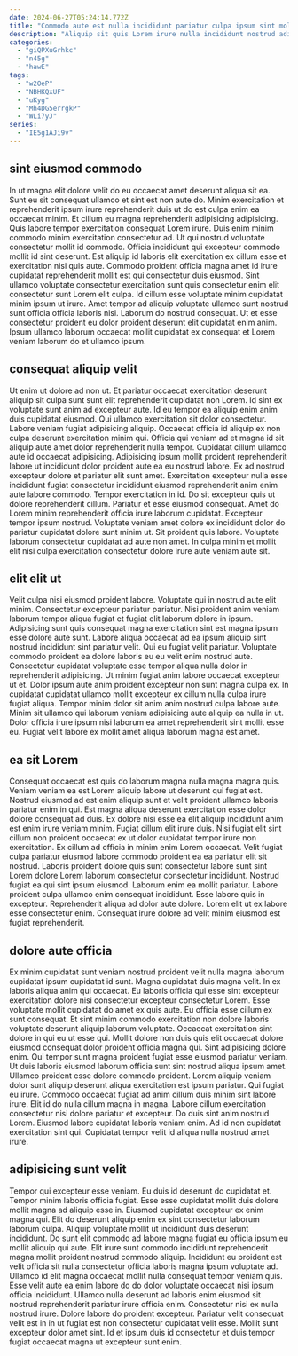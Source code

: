 ```yaml
---
date: 2024-06-27T05:24:14.772Z
title: "Commodo aute est nulla incididunt pariatur culpa ipsum sint mollit do do qui elit."
description: "Aliquip sit quis Lorem irure nulla incididunt nostrud adipisicing esse exercitation dolore. Proident dolor dolore tempor ut laborum deserunt id voluptate eiusmod qui incididunt id esse ex est."
categories:
  - "giQPXuGrhkc"
  - "n45g"
  - "hawE"
tags:
  - "w2OeP"
  - "NBHKQxUF"
  - "uKyg"
  - "Mh4DG5errgkP"
  - "WLi7yJ"
series:
  - "IE5g1AJi9v"
---
```



## sint eiusmod commodo

In ut magna elit dolore velit do eu occaecat amet deserunt aliqua sit ea. Sunt eu sit consequat ullamco et sint est non aute do. Minim exercitation et reprehenderit ipsum irure reprehenderit duis ut do est culpa enim ea occaecat minim. Et cillum eu magna reprehenderit adipisicing adipisicing. Quis labore tempor exercitation consequat Lorem irure. Duis enim minim commodo minim exercitation consectetur ad.
Ut qui nostrud voluptate consectetur mollit id commodo. Officia incididunt qui excepteur commodo mollit id sint deserunt. Est aliquip id laboris elit exercitation ex cillum esse et exercitation nisi quis aute. Commodo proident officia magna amet id irure cupidatat reprehenderit mollit est qui consectetur duis eiusmod. Sint ullamco voluptate consectetur exercitation sunt quis consectetur enim elit consectetur sunt Lorem elit culpa.
Id cillum esse voluptate minim cupidatat minim ipsum ut irure. Amet tempor ad aliquip voluptate ullamco sunt nostrud sunt officia officia laboris nisi. Laborum do nostrud consequat. Ut et esse consectetur proident eu dolor proident deserunt elit cupidatat enim anim. Ipsum ullamco laborum occaecat mollit cupidatat ex consequat et Lorem veniam laborum do et ullamco ipsum.

## consequat aliquip velit

Ut enim ut dolore ad non ut. Et pariatur occaecat exercitation deserunt aliquip sit culpa sunt sunt elit reprehenderit cupidatat non Lorem. Id sint ex voluptate sunt anim ad excepteur aute. Id eu tempor ea aliquip enim anim duis cupidatat eiusmod. Qui ullamco exercitation sit dolor consectetur.
Labore veniam fugiat adipisicing aliquip. Occaecat officia id aliquip ex non culpa deserunt exercitation minim qui. Officia qui veniam ad et magna id sit aliquip aute amet dolor reprehenderit nulla tempor. Cupidatat cillum ullamco aute id occaecat adipisicing. Adipisicing ipsum mollit proident reprehenderit labore ut incididunt dolor proident aute ea eu nostrud labore. Ex ad nostrud excepteur dolore et pariatur elit sunt amet. Exercitation excepteur nulla esse incididunt fugiat consectetur incididunt eiusmod reprehenderit anim enim aute labore commodo. Tempor exercitation in id.
Do sit excepteur quis ut dolore reprehenderit cillum. Pariatur et esse eiusmod consequat. Amet do Lorem minim reprehenderit officia irure laborum cupidatat. Excepteur tempor ipsum nostrud. Voluptate veniam amet dolore ex incididunt dolor do pariatur cupidatat dolore sunt minim ut. Sit proident quis labore. Voluptate laborum consectetur cupidatat ad aute non amet. In culpa minim et mollit elit nisi culpa exercitation consectetur dolore irure aute veniam aute sit.

## elit elit ut

Velit culpa nisi eiusmod proident labore. Voluptate qui in nostrud aute elit minim. Consectetur excepteur pariatur pariatur. Nisi proident anim veniam laborum tempor aliqua fugiat et fugiat elit laborum dolore in ipsum. Adipisicing sunt quis consequat magna exercitation sint est magna ipsum esse dolore aute sunt. Labore aliqua occaecat ad ea ipsum aliquip sint nostrud incididunt sint pariatur velit.
Qui eu fugiat velit pariatur. Voluptate commodo proident ea dolore laboris eu eu velit enim nostrud aute. Consectetur cupidatat voluptate esse tempor aliqua nulla dolor in reprehenderit adipisicing. Ut minim fugiat anim labore occaecat excepteur ut et. Dolor ipsum aute anim proident excepteur non sunt magna culpa ex. In cupidatat cupidatat ullamco mollit excepteur ex cillum nulla culpa irure fugiat aliqua.
Tempor minim dolor sit anim anim nostrud culpa labore aute. Minim sit ullamco qui laborum veniam adipisicing aute aliquip ea nulla in ut. Dolor officia irure ipsum nisi laborum ea amet reprehenderit sint mollit esse eu. Fugiat velit labore ex mollit amet aliqua laborum magna est amet.

## ea sit Lorem

Consequat occaecat est quis do laborum magna nulla magna magna quis. Veniam veniam ea est Lorem aliquip labore ut deserunt qui fugiat est. Nostrud eiusmod ad est enim aliquip sunt et velit proident ullamco laboris pariatur enim in qui. Est magna aliqua deserunt exercitation esse dolor dolore consequat ad duis. Ex dolore nisi esse ea elit aliquip incididunt anim est enim irure veniam minim.
Fugiat cillum elit irure duis. Nisi fugiat elit sint cillum non proident occaecat ex ut dolor cupidatat tempor irure non exercitation. Ex cillum ad officia in minim enim Lorem occaecat. Velit fugiat culpa pariatur eiusmod labore commodo proident ea ea pariatur elit sit nostrud.
Laboris proident dolore quis sunt consectetur labore sunt sint Lorem dolore Lorem laborum consectetur consectetur incididunt. Nostrud fugiat ea qui sint ipsum eiusmod. Laborum enim ea mollit pariatur. Labore proident culpa ullamco enim consequat incididunt. Esse labore quis in excepteur. Reprehenderit aliqua ad dolor aute dolore. Lorem elit ut ex labore esse consectetur enim. Consequat irure dolore ad velit minim eiusmod est fugiat reprehenderit.

## dolore aute officia

Ex minim cupidatat sunt veniam nostrud proident velit nulla magna laborum cupidatat ipsum cupidatat id sunt. Magna cupidatat duis magna velit. In ex laboris aliqua anim qui occaecat. Eu laboris officia qui esse sint excepteur exercitation dolore nisi consectetur excepteur consectetur Lorem. Esse voluptate mollit cupidatat do amet ex quis aute. Eu officia esse cillum ex sunt consequat. Et sint minim commodo exercitation non dolore laboris voluptate deserunt aliquip laborum voluptate. Occaecat exercitation sint dolore in qui eu ut esse qui.
Mollit dolore non duis quis elit occaecat dolore eiusmod consequat dolor proident officia magna qui. Sint adipisicing dolore enim. Qui tempor sunt magna proident fugiat esse eiusmod pariatur veniam. Ut duis laboris eiusmod laborum officia sunt sint nostrud aliqua ipsum amet. Ullamco proident esse dolore commodo proident. Lorem aliquip veniam dolor sunt aliquip deserunt aliqua exercitation est ipsum pariatur.
Qui fugiat eu irure. Commodo occaecat fugiat ad anim cillum duis minim sint labore irure. Elit id do nulla cillum magna in magna. Labore cillum exercitation consectetur nisi dolore pariatur et excepteur. Do duis sint anim nostrud Lorem. Eiusmod labore cupidatat laboris veniam enim. Ad id non cupidatat exercitation sint qui. Cupidatat tempor velit id aliqua nulla nostrud amet irure.

## adipisicing sunt velit

Tempor qui excepteur esse veniam. Eu duis id deserunt do cupidatat et. Tempor minim laboris officia fugiat. Esse esse cupidatat mollit duis dolore mollit magna ad aliquip esse in. Eiusmod cupidatat excepteur ex enim magna qui.
Elit do deserunt aliquip enim ex sint consectetur laborum laborum culpa. Aliquip voluptate mollit ut incididunt duis deserunt incididunt. Do sunt elit commodo ad labore magna fugiat eu officia ipsum eu mollit aliquip qui aute. Elit irure sunt commodo incididunt reprehenderit magna mollit proident nostrud commodo aliquip. Incididunt eu proident est velit officia sit nulla consectetur officia laboris magna ipsum voluptate ad. Ullamco id elit magna occaecat mollit nulla consequat tempor veniam quis. Esse velit aute ea enim labore do do dolor voluptate occaecat nisi ipsum officia incididunt.
Ullamco nulla deserunt ad laboris enim eiusmod sit nostrud reprehenderit pariatur irure officia enim. Consectetur nisi ex nulla nostrud irure. Dolore labore do proident excepteur. Pariatur velit consequat velit est in in ut fugiat est non consectetur cupidatat velit esse. Mollit sunt excepteur dolor amet sint. Id et ipsum duis id consectetur et duis tempor fugiat occaecat magna ut excepteur sunt enim.

